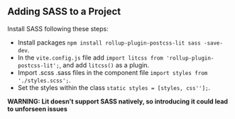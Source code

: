 ## Adding SASS to a Project

Install SASS following these steps:

- Install packages `npm install rollup-plugin-postcss-lit sass -save-dev`.
- In the `vite.config.js` file add `import litcss from 'rollup-plugin-postcss-lit';`, and add `litcss()` as a plugin.
- Import .scss .sass files in the component file `import styles from './styles.scss';`.
- Set the styles within the class `static styles = [styles, css''];`.

**WARNING: Lit doesn't support SASS natively, so introducing it could lead to unforseen issues**
